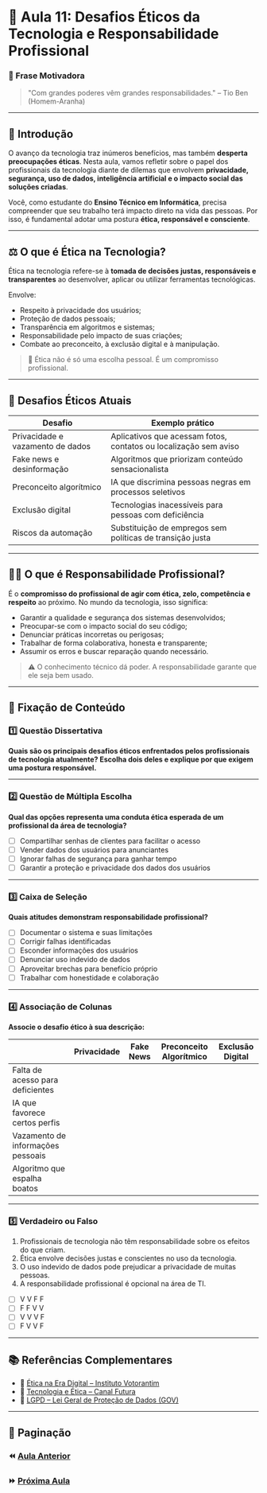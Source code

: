 # 📘 Aula 11: Desafios Éticos da Tecnologia e Responsabilidade Profissional

### 🎯 Frase Motivadora

> "Com grandes poderes vêm grandes responsabilidades." – Tio Ben (Homem-Aranha)

---

## 🧭 Introdução

O avanço da tecnologia traz inúmeros benefícios, mas também **desperta preocupações éticas**. Nesta aula, vamos refletir sobre o papel dos profissionais da tecnologia diante de dilemas que envolvem **privacidade, segurança, uso de dados, inteligência artificial e o impacto social das soluções criadas**.

Você, como estudante do **Ensino Técnico em Informática**, precisa compreender que seu trabalho terá impacto direto na vida das pessoas. Por isso, é fundamental adotar uma postura **ética, responsável e consciente**.

---

## ⚖️ O que é Ética na Tecnologia?

Ética na tecnologia refere-se à **tomada de decisões justas, responsáveis e transparentes** ao desenvolver, aplicar ou utilizar ferramentas tecnológicas.

Envolve:

- Respeito à privacidade dos usuários;
- Proteção de dados pessoais;
- Transparência em algoritmos e sistemas;
- Responsabilidade pelo impacto de suas criações;
- Combate ao preconceito, à exclusão digital e à manipulação.

> 📌 Ética não é só uma escolha pessoal. É um compromisso profissional.

---

## 🚩 Desafios Éticos Atuais

| Desafio                          | Exemplo prático                                                  |
| -------------------------------- | ---------------------------------------------------------------- |
| Privacidade e vazamento de dados | Aplicativos que acessam fotos, contatos ou localização sem aviso |
| Fake news e desinformação        | Algoritmos que priorizam conteúdo sensacionalista                |
| Preconceito algorítmico          | IA que discrimina pessoas negras em processos seletivos          |
| Exclusão digital                 | Tecnologias inacessíveis para pessoas com deficiência            |
| Riscos da automação              | Substituição de empregos sem políticas de transição justa        |

---

## 🧑‍💼 O que é Responsabilidade Profissional?

É o **compromisso do profissional de agir com ética, zelo, competência e respeito** ao próximo. No mundo da tecnologia, isso significa:

- Garantir a qualidade e segurança dos sistemas desenvolvidos;
- Preocupar-se com o impacto social do seu código;
- Denunciar práticas incorretas ou perigosas;
- Trabalhar de forma colaborativa, honesta e transparente;
- Assumir os erros e buscar reparação quando necessário.

> ⚠️ O conhecimento técnico dá poder. A responsabilidade garante que ele seja bem usado.

---

## 🧠 Fixação de Conteúdo

### 1️⃣ Questão Dissertativa

**Quais são os principais desafios éticos enfrentados pelos profissionais de tecnologia atualmente? Escolha dois deles e explique por que exigem uma postura responsável.**

---

### 2️⃣ Questão de Múltipla Escolha

**Qual das opções representa uma conduta ética esperada de um profissional da área de tecnologia?**

- [ ] Compartilhar senhas de clientes para facilitar o acesso
- [ ] Vender dados dos usuários para anunciantes
- [ ] Ignorar falhas de segurança para ganhar tempo
- [ ] Garantir a proteção e privacidade dos dados dos usuários

---

### 3️⃣ Caixa de Seleção

**Quais atitudes demonstram responsabilidade profissional?**

- [ ] Documentar o sistema e suas limitações
- [ ] Corrigir falhas identificadas
- [ ] Esconder informações dos usuários
- [ ] Denunciar uso indevido de dados
- [ ] Aproveitar brechas para benefício próprio
- [ ] Trabalhar com honestidade e colaboração

---

### 4️⃣ Associação de Colunas

**Associe o desafio ético à sua descrição:**

|                                   | Privacidade | Fake News | Preconceito Algorítmico | Exclusão Digital |
| --------------------------------- | ----------- | --------- | ----------------------- | ---------------- |
| Falta de acesso para deficientes  |             |           |                         |                  |
| IA que favorece certos perfis     |             |           |                         |                  |
| Vazamento de informações pessoais |             |           |                         |                  |
| Algoritmo que espalha boatos      |             |           |                         |                  |

---

### 5️⃣ Verdadeiro ou Falso

1. Profissionais de tecnologia não têm responsabilidade sobre os efeitos do que criam.
2. Ética envolve decisões justas e conscientes no uso da tecnologia.
3. O uso indevido de dados pode prejudicar a privacidade de muitas pessoas.
4. A responsabilidade profissional é opcional na área de TI.

- [ ] V V F F
- [ ] F F V V
- [ ] V V V F
- [ ] F V V F

---

## 📚 Referências Complementares

- 📘 [Ética na Era Digital – Instituto Votorantim](https://institutovotorantim.org.br/wp-content/uploads/2021/11/Etica-na-era-digital.pdf)
- 🎥 [Tecnologia e Ética – Canal Futura](https://www.youtube.com/watch?v=RZ0L8N7HqgY)
- 📖 [LGPD – Lei Geral de Proteção de Dados (GOV)](https://www.gov.br/secretariageral/pt-br/lgpd)

---

## 📎 Paginação

### ⏪ [Aula Anterior](<./Aula 10: Identidade e Apresentação Profissional.md>)

### ⏩ [Próxima Aula](<./Aula 12: Projeto Final + Autoavaliação.md>)
